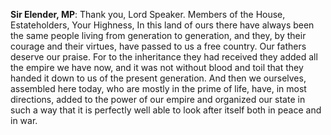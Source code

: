 **Sir Elender, MP**: Thank you, Lord Speaker. Members of the House, Estateholders, Your Highness, 
In this land of ours there have always been the same people living from generation to generation, and they, by their courage and their virtues, have passed to us a free country. Our fathers deserve our praise. For to the inheritance they had received they added all the empire we have now, and it was not without blood and toil that they handed it down to us of the present generation. And then we ourselves, assembled here today, who are mostly in the prime of life, have, in most directions, added to the power of our empire and organized our state in such a way that it is perfectly well able to look after itself both in peace and in war. 
